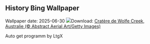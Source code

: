 ## History Bing Wallpaper
Wallpaper date: 2025-06-30
![](https://www.bing.com/th?id=OHR.WolfeCrater_FR-FR7427852782_UHD.jpg&w=1000)Download: [Cratère de Wolfe Creek, Australie (© Abstract Aerial Art/Getty Images)](https://www.bing.com/th?id=OHR.WolfeCrater_FR-FR7427852782_UHD.jpg)

Auto get programm by LtgX
